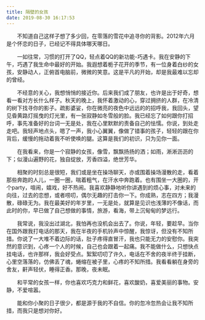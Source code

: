 ```yaml
---
title: 隔壁的女孩
date: 2019-08-30 16:17:53
---
```

　　不知道自己这样子想了多少回，在零落的雪花中追寻你的背影。2012年六月是个怀恋的日子，已经记不得具体哪天哪日。

　　一如往常，习惯的打开了QQ，轻点着QQ的新功能-巧遇卡。我在安静的下午，巧遇了我生命中最好的开始。我遐想着栀子花开的季节，有一位身着白纱的女孩，安静动人，正俯首电脑前，微微的笑意。这是平凡的开始，却是我最难以忘却的曾经。

　　不经意的关心，我想悄悄的接近你。后来我们成了朋友，也许是出于好奇，想看一看对方长什么样子。秋天的晚上，我怀着激动的心，穿过拥挤的人群，在冷清的树下找寻你的影子。疏影婆娑，你在微亮的夜色中远远的的招呼我，我回头，望见昏黄路灯摇曳的灯光里，有一张寂静如冬雪般的脸。我已经忘了如何跟你打招呼，事先准备好的台词一无是处，我在心里默默的责备自己的怯懦。你说，到处走走吧。我轻声地点头，嗯了一声，我小心翼翼，像做了错事的孩子，轻轻的跟在你背后，缓慢的拖动着我不听使唤的腿。这算是我们的初识，只为见你一面。

　　在我看来，你是一个寂静的女孩，像雪，飘飘扬扬的洒；如雨，淅淅沥沥的下；似漫山遍野的花，独自绽放，芳香四溢，绝世芳华。

　　相聚的时刻总是很短，我们或是坐在操场聊天，亦或围着操场漫散的走，看着那些奔跑的人儿，一圈一圈，喘着粗气，在汗水中奔跑着。也有围坐一大圈的，开个party，喧闹，嬉戏，好不热闹。我喜欢静静地听你讲遇到的烦心事，对未来的向往，过去的恋想，或者唠叨，偶尔无趣的打击你一下。你成熟，志在四方；我漫散，碌碌无为。我在最美好的年岁里，一无是处，就算是见识也浅薄的不像话，而此时的你，早已做了自己想做的事情，旅游，看海，带上沉甸甸的梦远行。

　　我常说，我没出过湖北，我怕再也没机会出去了。你说，年轻，要趁早。当你在国外跟我打电话的那天，我在半夜的手机铃声中惊醒，我惊讶，但没有不知所措。你说了一大堆不着边际的话，肚子疼得直冒汗，我也只能无力的安慰你。我突然的意识到，心疼一个人的时候，自己也会跟着一起痛。我不能做什么，只想快点挂电话，也许那样，我会好受点。絮絮叨叨了许久，电话在不舍的夜半终于挂断，心里空落落的，仿佛丢了魂，蜷缩在被子里，心疼的不知所措。我看看躺在身旁的舍友，鼾声轻伏，睡得正香。那晚，夜未眠。

　　和平常的女孩一样，你也喜欢巧克力和鲜花，喜欢酸奶，喜爱美丽的事物。安静，不爱喧嚣。

　　能和你小聚的日子很少，都是源于我的不自信。你的忽冷忽热会让我不知所措，而我只是想对你好。